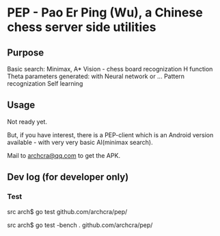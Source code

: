 PEP - Pao Er Ping (Wu), a Chinese chess server side utilities
=======================

## Purpose
Basic search: Minimax, A*
Vision - chess board recognization
H function Theta parameters generated: with Neural network or ...
Pattern recognization
Self  learning


## Usage

Not ready yet. 

But, if you have interest, there is a PEP-client which is an Android version available - with very very basic AI(minimax search).

Mail to archcra@qq.com to get the APK.

## Dev log (for developer only)

### Test
src arch$ go test github.com/archcra/pep/

src arch$ go test -bench . github.com/archcra/pep/

